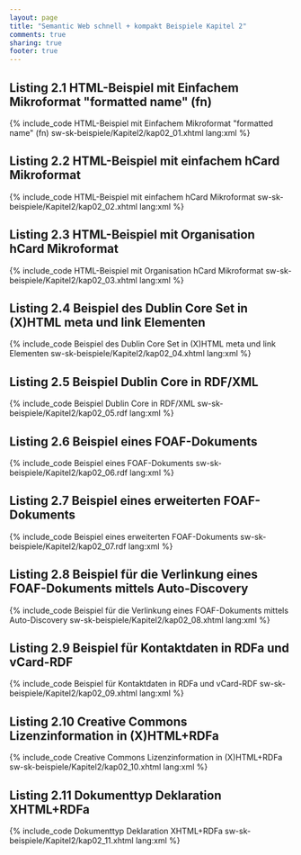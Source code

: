 ```yaml
---
layout: page
title: "Semantic Web schnell + kompakt Beispiele Kapitel 2"
comments: true
sharing: true
footer: true
---
```

<h2>Listing 2.1 HTML-Beispiel mit Einfachem Mikroformat "formatted name" (fn)</h2>
{% include_code HTML-Beispiel mit Einfachem Mikroformat "formatted name" (fn) sw-sk-beispiele/Kapitel2/kap02_01.xhtml lang:xml %}

<h2>Listing 2.2 HTML-Beispiel mit einfachem hCard Mikroformat</h2>
{% include_code HTML-Beispiel mit einfachem hCard Mikroformat sw-sk-beispiele/Kapitel2/kap02_02.xhtml lang:xml %}

<h2>Listing 2.3 HTML-Beispiel mit Organisation hCard Mikroformat</h2>
{% include_code HTML-Beispiel mit Organisation hCard Mikroformat sw-sk-beispiele/Kapitel2/kap02_03.xhtml lang:xml %}

<h2>Listing 2.4 Beispiel des Dublin Core Set in (X)HTML meta und link Elementen</h2>
{% include_code Beispiel des Dublin Core Set in (X)HTML meta und link Elementen sw-sk-beispiele/Kapitel2/kap02_04.xhtml lang:xml %}

<h2>Listing 2.5 Beispiel Dublin Core in RDF/XML</h2>
{% include_code Beispiel Dublin Core in RDF/XML sw-sk-beispiele/Kapitel2/kap02_05.rdf lang:xml %}

<h2>Listing 2.6 Beispiel eines FOAF-Dokuments</h2>
{% include_code Beispiel eines FOAF-Dokuments sw-sk-beispiele/Kapitel2/kap02_06.rdf lang:xml %}

<h2>Listing 2.7 Beispiel eines erweiterten FOAF-Dokuments</h2>
{% include_code Beispiel eines erweiterten FOAF-Dokuments sw-sk-beispiele/Kapitel2/kap02_07.rdf lang:xml %}

<h2>Listing 2.8 Beispiel für die Verlinkung eines FOAF-Dokuments mittels Auto-Discovery</h2>
{% include_code Beispiel für die Verlinkung eines FOAF-Dokuments mittels Auto-Discovery sw-sk-beispiele/Kapitel2/kap02_08.xhtml lang:xml %}

<h2>Listing 2.9 Beispiel für Kontaktdaten in RDFa und vCard-RDF</h2>
{% include_code Beispiel für Kontaktdaten in RDFa und vCard-RDF sw-sk-beispiele/Kapitel2/kap02_09.xhtml lang:xml %}

<h2>Listing 2.10 Creative Commons Lizenzinformation in (X)HTML+RDFa</h2>
{% include_code Creative Commons Lizenzinformation in (X)HTML+RDFa sw-sk-beispiele/Kapitel2/kap02_10.xhtml lang:xml %}

<h2>Listing 2.11 Dokumenttyp Deklaration XHTML+RDFa</h2>
{% include_code Dokumenttyp Deklaration XHTML+RDFa sw-sk-beispiele/Kapitel2/kap02_11.xhtml lang:xml %}